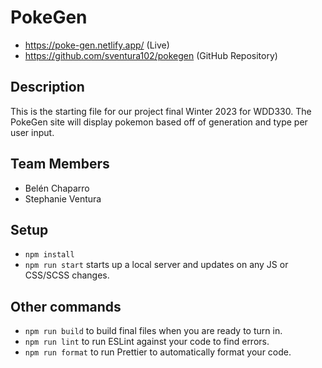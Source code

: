 # PokeGen
 - https://poke-gen.netlify.app/ (Live)
 - https://github.com/sventura102/pokegen (GitHub Repository)

## Description

This is the starting file for our project final Winter 2023 for WDD330. The PokeGen site will display pokemon based off of generation and type per user input.

## Team Members
 - Belén Chaparro
 - Stephanie Ventura

## Setup

- `npm install`
- `npm run start` starts up a local server and updates on any JS or CSS/SCSS changes.

## Other commands

- `npm run build` to build final files when you are ready to turn in.
- `npm run lint` to run ESLint against your code to find errors.
- `npm run format` to run Prettier to automatically format your code.
